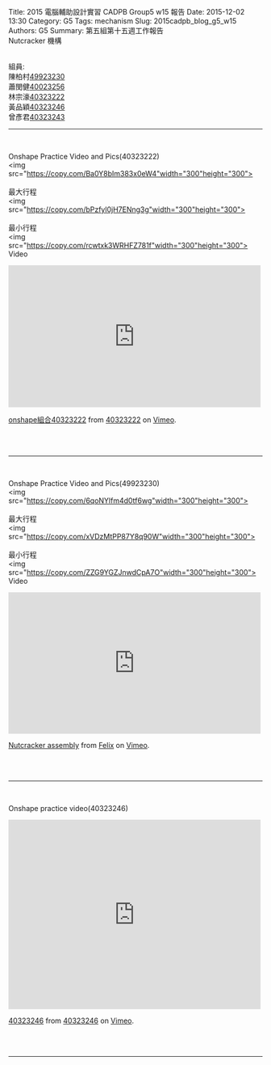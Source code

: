 Title: 2015 電腦輔助設計實習 CADPB Group5 w15 報告
Date: 2015-12-02 13:30
Category: G5
Tags: mechanism
Slug: 2015cadpb_blog_g5_w15
Authors: G5
Summary: 第五組第十五週工作報告<br />Nutcracker 機構


<br>
組員:
<br>
陳柏村<a href='user/49923230/'>49923230</a>
<br>
蕭閔健<a href='user/40023256/'>40023256</a>
<br>
林宗濠<a href='user/40323222/'>40323222</a>
<br>
黃品穎<a href='user/40323246/'>40323246</a>
<br>
曾彥君<a href='user/40323243/'>40323243</a>
<br>
<hr>
<br>


Onshape Practice Video and Pics(40323222)
<br>
<img
src="https://copy.com/Ba0Y8bIm383x0eW4"width="300"height="300">
<br>
<br>
最大行程
<br>
<img
src="https://copy.com/bPzfyl0jH7ENng3g"width="300"height="300">
<br>
<br>
最小行程
<br>
<img
src="https://copy.com/rcwtxk3WRHFZ781f"width="300"height="300">
<br>
Video
<br>
<iframe src="https://player.vimeo.com/video/150465841" width="500" height="281" frameborder="0" webkitallowfullscreen mozallowfullscreen allowfullscreen></iframe>
<p><a href="https://vimeo.com/150465841">onshape組合40323222</a> from <a href="https://vimeo.com/user44993170">40323222</a> on <a href="https://vimeo.com">Vimeo</a>.</p>
<br>
<br>
<hr>
<br>



Onshape Practice Video and Pics(49923230)
<br>
<img
src="https://copy.com/6qoNYlfm4d0tf6wg"width="300"height="300">
<br>
<br>
最大行程
<br>
<img
src="https://copy.com/xVDzMtPP87Y8q90W"width="300"height="300">
<br>
<br>
最小行程
<br>
<img
src="https://copy.com/ZZG9YGZJnwdCpA7O"width="300"height="300">
<br>
Video
<br>
<iframe src="https://player.vimeo.com/video/150560454" width="500" height="280" frameborder="0" webkitallowfullscreen mozallowfullscreen allowfullscreen></iframe> <p><a href="https://vimeo.com/150560454">Nutcracker assembly</a> from <a href="https://vimeo.com/user44760923">Felix</a> on <a href="https://vimeo.com">Vimeo</a>.</p>
<br>
<br>
<hr>
<br>


Onshape practice video(40323246)
<br>
<iframe src="https://player.vimeo.com/video/150580744" width="500" height="375" frameborder="0" webkitallowfullscreen mozallowfullscreen allowfullscreen></iframe>
<p><a href="https://vimeo.com/150580744">40323246</a> from <a href="https://vimeo.com/user47236406">40323246</a> on <a href="https://vimeo.com">Vimeo</a>.</p>
<br>
<br>
<hr>
<br>



